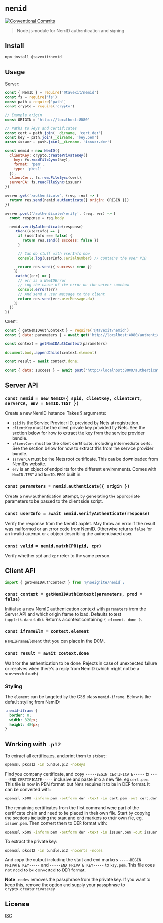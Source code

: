 # `nemid`

[![Conventional Commits](https://img.shields.io/badge/Conventional%20Commits-1.0.0-yellow.svg)](https://conventionalcommits.org)

> Node.js module for NemID authentication and signing

## Install

```sh
npm install @tavexit/nemid
```

## Usage

Server:

```js
const { NemID } = require('@tavexit/nemid')
const fs = require('fs')
const path = require('path')
const crypto = require('crypto')

// Example origin
const ORIGIN = 'https://localhost:8080'

// Paths to keys and certificates
const cert = path.join(__dirname, 'cert.der')
const key = path.join(__dirname, 'key.pem')
const issuer = path.join(__dirname, 'issuer.der')

const nemid = new NemID({
  clientKey: crypto.createPrivateKey({
    key: fs.readFileSync(key),
    format: 'pem',
    type: 'pkcs1'
  }),
  clientCert: fs.readFileSync(cert),
  serverCA: fs.readFileSync(issuer)
})

server.get('/authenticate', (req, res) => {
  return res.send(nemid.authenticate({ origin: ORIGIN }))
})

server.post('/authenticate/verify', (req, res) => {
  const response = req.body

  nemid.verifyAuthenticate(response)
    .then((userInfo) => {
      if (userInfo === false) {
        return res.send({ success: false })
      }

      // Can do stuff with userInfo now
      console.log(userInfo.serialNumber) // contains the user PID

      return res.send({ success: true })
    })
    .catch((err) => {
      // err is a NemIDError
      // Log the cause of the error on the server somehow
      console.error(err)
      // And send a user message to the client
      return res.send(err.userMessage.da)
    })
  })
})
```

Client:

```js
const { getNemIDAuthContext } = require('@tavexit/nemid')
const { data: parameters } = await get('http://localhost:8080/authenticate')

const context = getNemIDAuthContext(parameters)

document.body.appendChild(context.element)

const result = await context.done;

const { data: success } = await post('http://localhost:8080/authenticate/verify', result)
```

## Server API

### `const nemid = new NemID({ spid, clientKey, clientCert, serverCA, env = NemID.TEST })`

Create a new NemID instance. Takes 5 arguments:

* `spid` is the Service Provider ID, provided by Nets at registration.
* `clientKey` must be the client private key provided by Nets. See the section
  below for how to extract the key from the service provider bundle.
* `clientCert` must be the client certificate, including intermediate certs.
  See the section below for how to extract this from the service provider bundle.
* `serverCA` must be the Nets root certificate. This can be downloaded from
  NemIDs website.
* `env` is an object of endpoints for the different environments. Comes with
  `NemID.TEST` and `NemID.PROD` built in.

### `const parameters = nemid.authenticate({ origin })`

Create a new authentication attempt, by generating the appropriate parameters to
be passed to the client side script.

### `const userInfo = await nemid.verifyAuthenticate(response)`

Verify the response from the NemID applet. May throw an error if the
result was malformed or an error code from NemID. Otherwise returns `false`
for an invalid attempt or a object describing the authenticated user.

### `const valid = nemid.matchCPR(pid, cpr)`

Verify whether `pid` and `cpr` refer to the same person.

## Client API

```ts
import { getNemIDAuthContext } from '@noeignite/nemid`;
```

### `const context = getNemIDAuthContext(parameters, prod = false)`

Initialise a new NemID authentication context with `parameters` from the Server
API and which origin frame to load. Defaults to test (`appletk.danid.dk`).
Returns a context containing `{ element, done }`.

### `const iframeElm = context.element`

`HTMLIFrameElement` that you can place in the DOM.

### `const result = await context.done`

Wait for the authentication to be done. Rejects in case of unexpected failure or
resolves when there's a reply from NemID (which might not be a successful auth).

### Styling

The `element` can be targeted by the CSS class `nemid-iframe`. Below is the
default styling from NemID:

```css
.nemid-iframe {
  border: 0;
  width: 320px;
  height: 480px;
}
```

## Working with `.p12`

To extract all certificates, and print them to `stdout`:

```sh
openssl pkcs12 -in bundle.p12 -nokeys
```

Find you company certificate, and copy `-----BEGIN CERTIFICATE-----` to
`-----END CERTIFICATE-----` inclusive and paste into a new file, eg `cert.pem`.
This file is now in PEM format, but Nets requires it to be in DER format. It can
be converted with:

```sh
openssl x509 -inform pem -outform der -text -in cert.pem -out cert.der
```

The remaining certificates from the first command were part of the certificate
chain and need to be placed in their own file. Start by copying the sections
including the start and end markers to their own file, eg. `issuer.pem`.
Then convert them to DER format with:

```sh
openssl x509 -inform pem -outform der -text -in issuer.pem -out issuer.der
```

To extract the private key:

```sh
openssl pkcs12 -in bundle.p12 -nocerts -nodes
```

And copy the output including the start and end markers
`-----BEGIN PRIVATE KEY-----` and `-----END PRIVATE KEY-----` to `key.pem`.
This file does not need to be converted to DER format.

**Note** `-nodes` removes the passphrase from the private key. If you want to
keep this, remove the option and supply your passphrase to
`crypto.createPrivateKey`

## License

[ISC](LICENSE)
